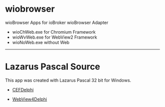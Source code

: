 # wiobrowser
wioBrowser Apps for ioBroker wioBrowser Adapter

* wioChWeb.exe for Chromium Framework
* wioWvWeb.exe for WebView2 Framework
* wioNoWeb.exe without Web

***
# Lazarus Pascal Source
This app was created with Lazarus Pascal 32 bit for Windows.

* [CEFDelphi](https://github.com/salvadordf/CEF4Delphi)

* [WebView4Delphi](https://github.com/salvadordf/WebView4Delphi)
